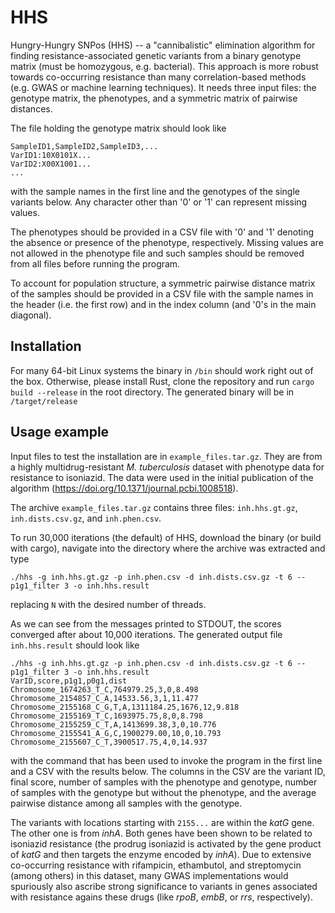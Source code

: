 # HHS

Hungry-Hungry SNPos (HHS) -- a "cannibalistic" elimination algorithm for finding resistance-associated genetic variants 
from a binary genotype matrix (must be homozygous, e.g. bacterial). This approach is more robust towards co-occurring 
resistance than many correlation-based methods (e.g. GWAS or machine learning techniques). It needs three input files:
the genotype matrix, the phenotypes, and a symmetric matrix of pairwise distances.

The file holding the genotype matrix should look like
```
SampleID1,SampleID2,SampleID3,...
VarID1:10X0101X...
VarID2:X00X1001...
...
```

with the sample names in the first line and the genotypes of the single variants below. Any character other than '0'
or '1' can represent missing values. 

The phenotypes should be provided in a CSV file with '0' and '1' denoting the 
absence or presence of the phenotype, respectively. Missing values are not allowed in the phenotype file and such samples
should be removed from all files before running the program. 

To account for population structure, a symmetric pairwise distance matrix of the samples should be provided 
in a CSV file with the sample names in the header (i.e. the first row) and in the index column (and '0's in the main diagonal).

## Installation

For many 64-bit Linux systems the binary in `/bin` should work right out of the box. Otherwise, please install Rust,
clone the repository and run `cargo build --release` in the root directory. The generated binary will be
in `/target/release`


## Usage example
Input files to test the installation are in `example_files.tar.gz`. They are from a highly multidrug-resistant *M. tuberculosis* dataset with phenotype data for resistance to isoniazid. The data were used in the initial publication of the algorithm (https://doi.org/10.1371/journal.pcbi.1008518).

The archive `example_files.tar.gz` contains three files: `inh.hhs.gt.gz`, `inh.dists.csv.gz`, and `inh.phen.csv`.

To run 30,000 iterations (the default) of HHS, download the binary (or build with cargo), navigate into the 
directory where the archive was extracted and type 
```
./hhs -g inh.hhs.gt.gz -p inh.phen.csv -d inh.dists.csv.gz -t 6 --p1g1_filter 3 -o inh.hhs.result
```
replacing `N` with the desired number of threads. 

As we can see from the messages printed to STDOUT, the scores converged after about 10,000 iterations. 
The generated output file `inh.hhs.result` should look like 
```
./hhs -g inh.hhs.gt.gz -p inh.phen.csv -d inh.dists.csv.gz -t 6 --p1g1_filter 3 -o inh.hhs.result
VarID,score,p1g1,p0g1,dist
Chromosome_1674263_T_C,764979.25,3,0,8.498
Chromosome_2154857_C_A,14533.56,3,1,11.477
Chromosome_2155168_C_G,T,A,1311184.25,1676,12,9.818
Chromosome_2155169_T_C,1693975.75,8,0,8.798
Chromosome_2155259_C_T,A,1413699.38,3,0,10.776
Chromosome_2155541_A_G,C,1900279.00,10,0,10.793
Chromosome_2155607_C_T,3900517.75,4,0,14.937
```
with the command that has been used to invoke the program in the first line and a CSV with the results below. 
The columns in the CSV are the variant ID, final score, number of samples with the phenotype and genotype, 
number of samples with the genotype but without the phenotype, and the average pairwise distance among all samples
with the genotype. 

The variants with locations starting with `2155...` are within the *katG* gene. The other one is from *inhA*. Both genes have
been shown to be related to isoniazid resistance (the prodrug isoniazid is activated by the gene product of *katG* and 
then targets the enzyme encoded by *inhA*). Due to extensive co-occurring resistance with rifampicin, ethambutol, and streptomycin 
(among others) in this dataset, many GWAS implementations would spuriously also ascribe strong significance to variants in genes associated 
with resistance agains these drugs (like *rpoB*, *embB*, or *rrs*, respectively).
